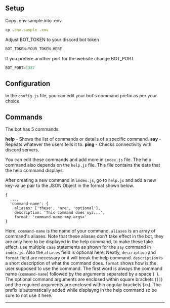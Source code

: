 ## Setup

Copy .env.sample into .env
```javascript
cp .env.sample .env
```

Adjust BOT_TOKEN to your discord bot token
```javascript
BOT_TOKEN=YOUR_TOKEN_HERE
```

If you prefere another port for the website change BOT_PORT
```javascript
BOT_PORT=1337
```

## Configuration

In the `config.js` file, you can edit your bot's command prefix as per your choice.

## Commands

The bot has 5 commands.

**help** - Shows the list of commands or details of a specific command.
**say**  - Repeats whatever the users tells it to.
**ping** - Checks connectivity with discord servers.

You can edit these commands and add more in `index.js` file.
The help command also depends on the `help.js` file. This file contains the data that the help command displays.

After creating a new command in `index.js`, go to `help.js` and add a new key-value pair to the JSON Object in the format shown below.
```
{
  ...,
  'command-name': {
    aliases: ['these', 'are', 'optional'],
    description: 'This command does xyz...',
    format: 'command-name <my-args>'
}
```

Here, `command-name` is the name of your command. `aliases` is an array of command's aliases. Note that these aliases don't take effect in the bot, they are only here to be displayed in the help command, to make these take effect, use multiple `case` statements as shown for the `say` command in `index.js`. Also the `aliases` field is optional here.
Nextly, `description` and `format` field are necessary or it will break the help command.
`description` is a short description of what the command does.
`format` shows how is the user supposed to use the command. The first word is always the command name (`command-name`) followed by the arguments separated by a space (` `). The optional command arguments are enclosed within square brackets (`[]`) and the required arguments are enclosed within angular brackets (`<>`). The prefix is automatically added while displayng in the help command so be sure to not use it here.

---